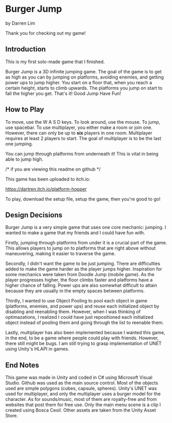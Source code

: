 Burger Jump
==============
by Darren Lim

Thank you for checking out my game!

Introduction
--------------

This is my first solo-made game that I finished.

Burger Jump is a 3D infinite jumping game. The goal of the game is to get as high as you can by jumping on platforms, avoiding enemies, and getting power ups to jump higher. You start on a floor that, when you reach a certain height, starts to climb upwards. The platforms you jump on start to fall the higher you get. That's it! Good Jump Have Fun!

How to Play
--------------

To move, use the W A S D keys. To look around, use the mouse. To jump, use spacebar. To use multiplayer, you either make a room or join one. However, there can only be up to **six** players in one room. Multiplayer requires at least 2 players to start. The goal of multiplayer is to be the last one jumping.

You can jump through platforms from underneath it! This is vital in being able to jump high.

/* if you are viewing this readme on github */

This game has been uploaded to itch.io:

https://dartren.itch.io/platform-hopper

To play, download the setup file, setup the game, then you're good to go!


Design Decisions
--------------

Burger Jump is a very simple game that uses one core mechanic: jumping. I wanted to make a game that my friends and I could have fun with.

Firstly, jumping through platforms from under it is a crucial part of the game. This allows players to jump on to platforms that are right above without maneuvering, making it easier to traverse the game.

Secondly, I didn't want the game to be just jumping. There are difficulties added to make the game harder as the player jumps higher. Inspiration for some mechanics were taken from Doodle Jump (mobile game). As the player progresses higher, the floor climbs faster and platforms have a higher chance of falling. Power ups are also somewhat difficult to attain because they are usually in the empty spaces between platforms.

Thirdly, I wanted to use Object Pooling to pool each object in game (platforms, enemies, and power ups) and reuse each initialized object by disabling and reenabling them. However, when I was thinking of optimazations, I realized I could have just repositioned each initialized object instead of pooling them and going through the list to reenable them.

Lastly, multiplayer has also been implemented because I wanted this game, in the end, to be a game where people could play with friends. However, there still might be bugs. I am still trying to grasp implementation of UNET using Unity's HLAPI in games.

End Notes
--------------

This game was made in Unity and coded in C# using Microsoft Visual Studio. Github was used as the main source control. Most of the objects used are simple polygons (cubes, capsule, spheres). Unity's UNET was used for multiplayer, and only the multiplayer uses a burger model for the character. As for sounds/music, most of them are royalty-free and from websites that post them for free use. Only the main menu scene is a clip I created using Bosca Ceoil. Other assets are taken from the Unity Asset Store.
